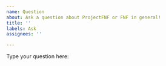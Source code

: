 ```yaml
---
name: Question
about: Ask a question about ProjectFNF or FNF in general!
title: ''
labels: Ask
assignees: ''

---
```


Type your question here:
